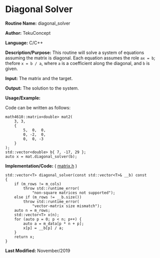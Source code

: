 # Diagonal Solver

**Routine Name:** diagonal_solver

**Author:** TekuConcept

**Language:** C/C++

**Description/Purpose:** This routine will solve a system of equations assuming the matrix is diagonal. Each equation assumes the role `ax = b`; thefore `x = b / a`, where `a` is a coefficient along the diagonal, and `b` is given.

**Input:** The matrix and the target.

**Output:** The solution to the system.

**Usage/Example:**

Code can be written as follows:

    math4610::matrix<double> mat2(
        3, 3,
        {
            5,  0,  0,
            0, -2,  0,
            0,  0, -3
        }
    );
    std::vector<double> b{ 7, -17, 29 };
    auto x = mat.diagonal_solver(b);

**Implementation/Code:** ( [matrix.h](https://github.com/TekuConcept/math4610/blob/master/modules/include/matrix.h) )

    std::vector<T> diagonal_solver(const std::vector<T>& __b) const
    {
        if (m_rows != m_cols)
            throw std::runtime_error(
                "non-square matrices not supported");
        else if (m_rows != __b.size())
            throw std::runtime_error(
                "vector-matrix size mismatch");
        auto n = m_rows;
        std::vector<T> x(n);
        for (auto p = 0; p < n; p++) {
            auto a = m_data[p * n + p];
            x[p] = __b[p] / a;
        }
        return x;
    }

**Last Modified:** November/2019
